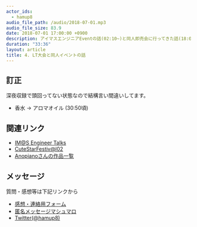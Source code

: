 ```yaml
---
actor_ids:
  - hamup8
audio_file_path: /audio/2018-07-01.mp3
audio_file_size: 83.9
date: 2018-07-01 17:00:00 +0900
description: アイマスエンジニアEventの話(02:10~)と同人即売会に行ってきた話(18:06~)をしました。
duration: "33:36"
layout: article
title: 4. LT大会と同人イベントの話
---
```


## 訂正
深夜収録で頭回ってない状態なので結構言い間違いしてます。
- 香水 → アロマオイル (30:50頃)

## 関連リンク
- [IM@S Engineer Talks](https://imas.connpass.com/event/90996/)
- [CuteStarFestiv@l02](http://idolstarfes.com/cute/about.html)
- [Anopianoさんの作品一覧](https://www.pixiv.net/member_illust.php?id=12576955)

## メッセージ

質問・感想等は下記リンクから
- [感想・連絡用フォーム](https://goo.gl/forms/GXDuUsONgB1bePFC3)
- [匿名メッセージマシュマロ](https://marshmallow-qa.com/hamup8?utm_medium=url_text&utm_source=promotion)
- [Twitter(@hamup8)](https://twitter.com/hamup8)
